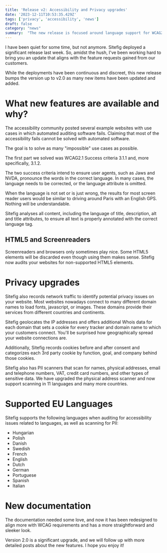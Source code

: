 ```yaml
---
title: 'Release v2: Accessibility and Privacy upgrades'
date: '2023-12-11T10:53:35.429Z'
tags: ['privacy', 'accessibility', 'news']
draft: false
category: "news"
summary:  "The new release is focused around language support for WCAG2.1, PII Scanners and physical addresses"
---
```

I have been quiet for some time, but not anymore. Sitefig deployed a significant release last week. So, amidst the hush, I've been working hard to bring you an update that aligns with the feature requests gained from our customers.

While the deployments have been continuous and discreet, this new release bumps the version up to v2.0 as many new items have been updated and added.

# What new features are available and why?

The accessibility community posted several example websites with use cases in which automated auditing software fails. Claiming that most of the accessibility fails cannot be solved with automated software.

The goal is to solve as many "impossible" use cases as possible.

The first part we solved was WCAG2.1 Success criteria 3.1.1 and, more specifically, 3.1.2.

The two success criteria intend to ensure user agents, such as Jaws and NVDA, pronounce the words in the correct language. In many cases, the language needs to be corrected, or the language attribute is omitted.

When the language is not set or is just wrong, the results for most screen reader users would be similar to driving around  Paris with an English GPS.
Nothing will be understandable.

Sitefig analyses all content, including the language of title, description, alt and title attributes, to ensure all text is properly annotated with the correct language tag.

## HTML5 and Screenreaders

Screenreaders and browsers only sometimes play nice.
Some HTML5 elements will be discarded even though using them makes sense. Sitefig now audits your websites for non-supported HTML5 elements.

# Privacy upgrades

Sitefig also records network traffic to identify potential privacy issues on your website. Most websites nowadays connect to many different domain names to load fonts, javascript, or images. These domains provide their services from different countries and continents.

Sitefig geolocates the IP addresses and offers additional Whois data for each domain that sets a cookie for every tracker and domain name to which your customers connect. You'll be surprised how geographically spread your website connections are.

Additionally, Sitefig records cookies before and after consent and categorizes each 3rd party cookie by function, goal, and company behind those cookies.

Sitefig also has PII scanners that scan for names, physical addresses, email and telephone numbers, VAT, credit card numbers, and other types of sensitive data. We have upgraded the physical address scanner and now support scanning in 11 languages and many more countries.

# Supported EU Languages

Sitefig supports the following languages when auditing for accessibility issues related to languages, as well as scanning for PII:
- Hungarian
- Polish
- Danish
- Swedish
- French
- English
- Dutch
- German
- Portuguese
- Spanish
- Italian

# New documentation

The documentation needed some love, and now it has been redesigned to align more with WCAG requirements and has a more straightforward and sleeker look.

Version 2.0 is a significant upgrade, and we will follow up with more detailed posts about the new features.
I hope you enjoy it!
